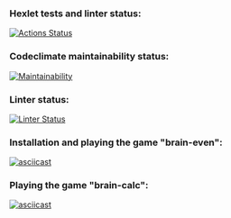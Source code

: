 ### Hexlet tests and linter status:
[![Actions Status](https://github.com/sunn-shinne/frontend-project-lvl1/workflows/hexlet-check/badge.svg)](https://github.com/sunn-shinne/frontend-project-lvl1/actions)

### Codeclimate maintainability status:
[![Maintainability](https://api.codeclimate.com/v1/badges/a99a88d28ad37a79dbf6/maintainability)](https://github.com/sunn-shinne/frontend-project-lvl1/actions)

### Linter status:
[![Linter Status](https://github.com/sunn-shinne/frontend-project-lvl1/workflows/linter-check/badge.svg)](https://github.com/sunn-shinne/frontend-project-lvl1/actions)


### Installation and playing the game "brain-even":
[![asciicast](https://asciinema.org/a/MnALljnKpu0jDCo2TMl80pNx5.svg)](https://asciinema.org/a/MnALljnKpu0jDCo2TMl80pNx5)

### Playing the game "brain-calc":
[![asciicast](https://asciinema.org/a/7401x1xRs1KFWCZyjCsoLOFZ3.svg)](https://asciinema.org/a/7401x1xRs1KFWCZyjCsoLOFZ3)